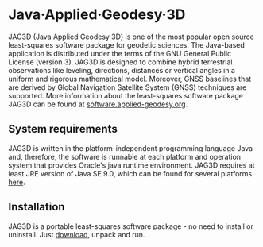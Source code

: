 Java·Applied·Geodesy·3D
=======================

JAG3D (Java Applied Geodesy 3D) is one of the most popular open source least-squares software package for geodetic sciences. The Java-based application is distributed under the terms of the GNU General Public License (version 3). JAG3D is designed to combine hybrid terrestrial observations like leveling, directions, distances or vertical angles in a uniform and rigorous mathematical model. Moreover, GNSS baselines that are derived by Global Navigation Satellite System (GNSS) techniques are supported. More information about the least-squares software package JAG3D can be found at <a href="https://software.applied-geodesy.org/">software.applied-geodesy.org</a>.


System requirements
-------------------

JAG3D is written in the platform-independent programming language Java and, therefore, the software is runnable at each platform and operation system that provides Oracle's java runtime environment. JAG3D requires at least JRE version of Java SE 9.0, which can be found for several platforms <a href="http://www.oracle.com/technetwork/java/javase/downloads/index.html">here</a>.


Installation
------------
JAG3D is a portable least-squares software package - no need to install or uninstall. Just <a href="https://github.com/loesler/applied-geodesy/releases">download</a>, unpack and run.
